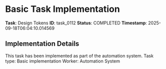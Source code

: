 # Basic Task Implementation

**Task**: Design Tokens
**ID**: task_0112
**Status**: COMPLETED
**Timestamp**: 2025-09-18T06:04:10.014569

## Implementation Details

This task has been implemented as part of the automation system.
Task type: Basic implementation
Worker: Automation System
